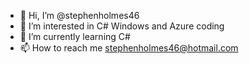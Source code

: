 - 👋 Hi, I’m @stephenholmes46
- 👀 I’m interested in C# Windows and Azure coding
- 🌱 I’m currently learning C#
- 📫 How to reach me stephenholmes46@hotmail.com

<!---
stephenholmes46/stephenholmes46 is a ✨ special ✨ repository because its `README.md` (this file) appears on your GitHub profile.
You can click the Preview link to take a look at your changes.
--->
